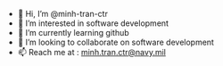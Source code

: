- 👋 Hi, I’m @minh-tran-ctr
- 👀 I’m interested in software development
- 🌱 I’m currently learning github
- 💞️ I’m looking to collaborate on software development
- 📫 Reach me at : minh.tran.ctr@navy.mil

<!---
minh-tran-ctr/minh-tran-ctr is a ✨ special ✨ repository because its `README.md` (this file) appears on your GitHub profile.
You can click the Preview link to take a look at your changes.
--->

